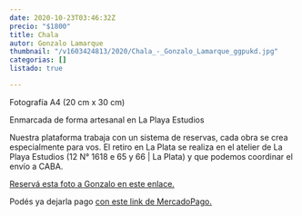 ```yaml
---
date: 2020-10-23T03:46:32Z
precio: "$1800"
title: Chala
autor: Gonzalo Lamarque
thumbnail: "/v1603424813/2020/Chala_-_Gonzalo_Lamarque_ggpukd.jpg"
categorias: []
listado: true

---
```

Fotografía A4 (20 cm x 30 cm)

Enmarcada de forma artesanal en La Playa Estudios

Nuestra plataforma trabaja con un sistema de reservas, cada obra se crea especialmente para vos. El retiro en La Plata se realiza en el atelier de La Playa Estudios (12 N° 1618 e 65 y 66 | La Plata) y que podemos coordinar el envío a CABA.

[Reservá esta foto a Gonzalo en este enlace.](https://docs.google.com/forms/d/10fHF0ASVijrzqLWWqPIWy7ywpd6uPsMWNGkoIpS1aYw/edit)

Podés ya dejarla pago [con este link de MercadoPago.](https://mpago.la/24ySLbk)